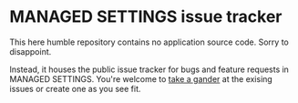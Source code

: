 # MANAGED SETTINGS issue tracker 

This here humble repository contains no application source code. Sorry to disappoint.

Instead, it houses the public issue tracker for bugs and feature requests in MANAGED SETTINGS. You're welcome to [take a gander](issues) at the exising issues or create one as you see fit.

